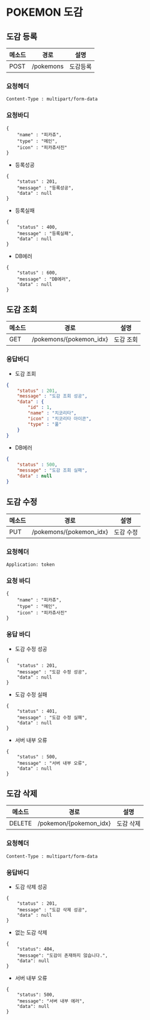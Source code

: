 # POKEMON 도감

## 도감 등록

| 메소드 | 경로      | 설명     |
| ------ | --------- | -------- |
| POST   | /pokemons | 도감등록 |

### 요청헤더

```
Content-Type : multipart/form-data
```
### 요청바디
```
{
    "name" : "피카츄",
    "type" : "메인",
    "icon" : "피카츄사진"
}
```

* 등록성공

```
{
    "status" : 201,
    "message" : "등록성공",
    "data" : null
}
```

* 등록실패

```
{
    "status" : 400,
    "message" : "등록실패",
    "data" : null
}
```

* DB에러

```
{
    "status" : 600,
    "message" : "DB에러",
    "data" : null
}
```

## 도감 조회

| 메소드 | 경로                    | 설명      |
| ------ | ----------------------- | --------- |
| GET    | /pokemons/{pokemon_idx} | 도감 조회 |

### 응답바디
* 도감 조회
```json
{
    "status" : 201,
    "message" : "도감 조회 성공",
    "data" : {
        "id" : 1,
        "name" : "치코리타",
        "icon" : "치코리타 아이콘",
        "type" : "풀"
    }
}
```

* DB에러

```json
{
    "status" : 500,
    "message" : "도감 조회 실패",
    "data" : null
}
```

## 도감 수정

| 메소드 | 경로                    | 설명      |
| ------ | ----------------------- | --------- |
| PUT    | /pokemons/{pokemon_idx} | 도감 수정 |

### 요청헤더

```
Application: token
```

### 요청 바디

```
{
    "name" : "피카츄",
    "type" : "메인",
    "icon" : "피카츄사진"
}
```

### 응답 바디

* 도감 수정 성공

```
{
    "status" : 201,
    "message" : "도감 수정 성공",
    "data" : null
}
```

* 도감 수정 실패

```
{
    "status" : 401,
    "message" : "도감 수정 실패",
    "data" : null
}
```

* 서버 내부 오류

```
{
    "status" : 500,
    "message" : "서버 내부 오류",
    "data" : null
}
```

## 도감 삭제

| 메소드 | 경로                   | 설명      |
| ------ | ---------------------- | --------- |
| DELETE | /pokemon/{pokemon_idx} | 도감 삭제 |

### 요청헤더

```
Content-Type : multipart/form-data
```

### 응답바디

* 도감 삭제 성공

```
{
    "status" : 201,
    "message" : "도감 삭제 성공",
    "data" : null
}
```

* 없는 도감 삭제

```
{
    "status": 404,
    "message": "도감이 존재하지 않습니다.",
    "data": null
}
```

* 서버 내부 오류

```
{
    "status": 500,
    "message": "서버 내부 에러",
    "data": null
}
```

